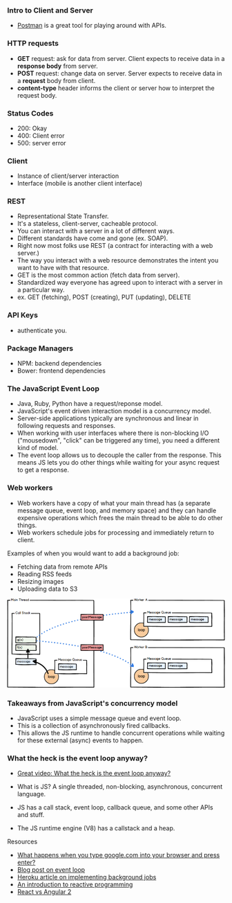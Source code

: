 ### Intro to Client and Server

- [Postman](https://www.getpostman.com/docs) is a great tool for playing around with APIs.

### HTTP requests

- **GET** request: ask for data from server. Client expects to receive data in a **response body** from server.
- **POST** request: change data on server. Server expects to receive data in a **request** body from client.
- **content-type** header informs the client or server how to interpret the request body.

### Status Codes

- 200: Okay
- 400: Client error
- 500: server error

### Client

- Instance of client/server interaction
- Interface (mobile is another client interface)

### REST

- Representational State Transfer.
- It's a stateless, client-server, cacheable protocol.
- You can interact with a server in a lot of different ways.
- Different standards have come and gone (ex. SOAP).
- Right now most folks use REST (a contract for interacting with a web server.)
- The way you interact with a web resource demonstrates the intent you want to have with that resource.
- GET is the most common action (fetch data from server).
- Standardized way everyone has agreed upon to interact with a server in a particular way.
- ex. GET (fetching), POST (creating), PUT (updating), DELETE

### API Keys

- authenticate you.

### Package Managers

- NPM: backend dependencies
- Bower: frontend dependencies

### The JavaScript Event Loop

- Java, Ruby, Python have a request/reponse model.
- JavaScript's event driven interaction model is a concurrency model.
- Server-side applications typically are synchronous and linear in following requests and responses.
- When working with user interfaces where there is non-blocking I/O ("mousedown", "click" can be triggered any time), you need a different kind of model.
- The event loop allows us to decouple the caller from the response. This means JS lets you do other things while waiting for your async request to get a response.

### Web workers

- Web workers have a copy of what your main thread has (a separate message queue, event loop, and memory space) and they can handle expensive operations which frees the main thread to be able to do other things.
- Web workers schedule jobs for processing and immediately return to client.

Examples of when you would want to add a background job:

- Fetching data from remote APIs
- Reading RSS feeds
- Resizing images
- Uploading data to S3

![web-workers](/img/web-workers.png)

### Takeaways from JavaScript's concurrency model

- JavaScript uses a simple message queue and event loop.
- This is a collection of asynchronously fired callbacks.
- This allows the JS runtime to handle concurrent operations while waiting for these external (async) events to happen.

### What the heck is the event loop anyway?

- [Great video: What the heck is the event loop anyway?](https://www.youtube.com/watch?v=8aGhZQkoFbQ)

- What is JS? A single threaded, non-blocking, asynchronous, concurrent language.
- JS has a call stack, event loop, callback queue, and some other APIs and stuff.
- The JS runtime engine (V8) has a callstack and a heap.

Resources

- [What happens when you type google.com into your browser and press enter?](https://github.com/alex/what-happens-when)
- [Blog post on event loop](http://blog.carbonfive.com/2013/10/27/the-javascript-event-loop-explained/)
- [Heroku article on implementing background jobs](https://devcenter.heroku.com/articles/background-jobs-queueing)
- [An introduction to reactive programming](https://gist.github.com/staltz/868e7e9bc2a7b8c1f754)
- [React vs Angular 2](https://docs.google.com/document/d/1Ah9IJ72DhV4AzoZ1TJUnMzj42PzQrLrwQUkg9koO0dg/preview#heading=h.wean4vnz2k7)







